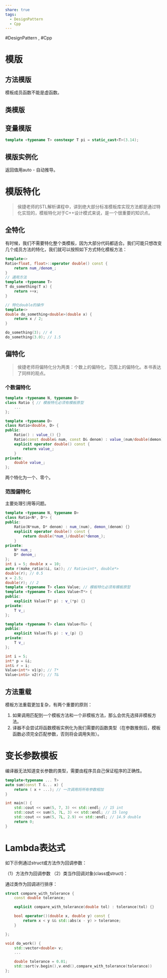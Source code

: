 ```yaml
---
share: true
tags:
  - DesignPattern
  - Cpp
---
```



#DesignPattern , #Cpp 

# 模版

## 方法模版

模板成员函数不能是虚函数。

## 类模版

## 变量模版

```cpp
template <typename T> constexpr T pi = static_cast<T>(3.14);
```

## 模版实例化

返回值用auto - 自动推导。

# 模版特化

> 侯捷老师的STL解析课程中，讲到绝大部分标准模板库实现方法都是通过特化实现的，模板特化对于C++设计模式来说，是一个很重要的知识点。

## 全特化

有时候，我们不需要特化整个类模板，因为大部分代码都适合。我们可能只想改变几个成员方法的特化，我们就可以按照如下方式特化模板方法：

```cpp
template<>
Ratio<float, float>::operator double() const {
    return num_/denom_;
}
// 通用方法
template <typename T>
T do_something(T x) {
    return ++x;
}

// 特化double的操作
template<>
double do_something<double>(double x) {
    return x / 2;
}

do_something(3); // 4
do_something(3.0); // 1.5
```

## 偏特化

> 侯捷老师将偏特化分为两类：个数上的偏特化，范围上的偏特化。本书表达了同样的观点。

### 个数偏特化

```cpp
template <typename N, typename D>
class Ratio { // 模板特化必须有模板原型
    ...
};

template <typename D>
class Ratio<double, D> {
public:
    Ratio() : value_() {}
    Ratio(const double& num, const D& denom) : value_(num/double(demon)) {}
    explicit operator double() const {
        return value_;
    }
private:
    double value_;
};
```

两个特化为一个、零个。

### 范围偏特化

主要处理引用等问题。

```cpp
template <typename N, typename D>
class Ratio<N*, D*> {
public:
    Ratio(N*num, D* denom) : num_(num), demon_(denom) {}
    explicit operator double() const {
        return double(*num_)/double(*denom_);
    }
private:
    N* num_;
    D* denom_;
};
int i = 5; double x = 10;
auto r(make_ratio(&i, &x)); // Ratio<int*, double*>
double(r); // 0.5
x = 2.5;
double(r); // 2
template <typename T> class Value; // 模板特化必须有模板原型
template <typename T> class Value<T*> {
public:
    explicit Value(T* p) : v_(*p) {}
private:
    T v_;
};

template <typename T> class Value<T&> {
public:
    explicit Value(T& p) : v_(p) {}
private:
    T v_;
};

int i = 5;
int* p = &i;
int& r = i;
Value<int*> v1(p); // T*
Value<int&> v2(r); // T&
```

## 方法重载

模板方法重载更加复杂，有两个重要的原则：

1. 如果调用匹配到一个模板方法和一个非模板方法，那么会优先选择非模板方法。
2. 译器不会尝试将函数模板实例化为我们需要的函数类型（在参数推倒后，模板函数必须完全匹配参数，否则将会调用失败）。

# 变长参数模板

编译器无法知道变长参数的类型，需要由程序员自己保证程序的正确性。

```cpp
template<typename ... T>
auto sum(const T &... x) {
    return ( x + ...); // 一次调用将所有参数相加
}

int main() {
    std::cout << sum(5, 7, 3) << std::endl; // 15 int
    std::cout << sum(5, 7L, 3) << std::endl; // 15 long
    std::cout << sum(5, 7L, 2.9) << std::endl; // 14.9 double
    return 0;
}
```

# Lambda表达式

如下示例通过struct或方法作为回调参数：

（1）方法作为回调参数
（2）类当作回调对象(class或struct)：

通过类作为回调进行排序：

```cpp
struct compare_with_tolerance {
    const double tolerance;

    explicit compare_with_tolerance(double tol) : tolerance(tol) {}

    bool operator()(double x, double y) const {
        return x < y && std::abs(x - y) > tolerance;
    }

};

void do_work() {
    std::vector<double> v;
    ...

    double tolerance = 0.01;
    std::sort(v.begin(),v.end(),compare_with_tolerance(tolerance))
};
```